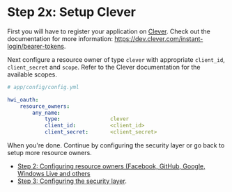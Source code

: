 Step 2x: Setup Clever
=======================
First you will have to register your application on
[Clever](https://clever.com/developers). Check out the documentation for more 
information: https://dev.clever.com/instant-login/bearer-tokens.

Next configure a resource owner of type `clever` with appropriate
`client_id`, `client_secret` and `scope`. Refer to the Clever documentation
for the available scopes.

```yaml
# app/config/config.yml

hwi_oauth:
    resource_owners:
        any_name:
            type:                clever
            client_id:           <client_id>
            client_secret:       <client_secret>
```

When you're done. Continue by configuring the security layer or go back to
setup more resource owners.

- [Step 2: Configuring resource owners (Facebook, GitHub, Google, Windows Live and others](../2-configuring_resource_owners.md)
- [Step 3: Configuring the security layer](../3-configuring_the_security_layer.md).

